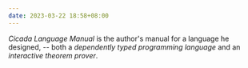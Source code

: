 ```yaml
---
date: 2023-03-22 18:58+08:00
---
```


_Cicada Language Manual_ is the author's manual for a language he designed,
-- both a _dependently typed programming language_
and an _interactive theorem prover_.

<readonlylink href="https://code-of-cicada-solo.fidb.app/docs/manual.json" />
